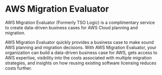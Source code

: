 # AWS Migration Evaluator

AWS Migration Evaluator (Formerly TSO Logic) is a complimentary service to create data-driven business cases for AWS Cloud planning and migration.

AWS Migration Evaluator quickly provides a business case to make sound AWS planning and migration decisions. With AWS Migration Evaluator, your organization can build a data-driven business case for AWS, gets access to AWS expertise, visibility into the costs associated with multiple migration strategies, and insights on how reusing existing software licensing reduces costs further.
